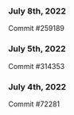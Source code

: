 ### July 8th, 2022

Commit #259189

### July 5th, 2022

Commit #314353


### July 4th, 2022

Commit #72281
